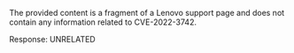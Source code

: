 The provided content is a fragment of a Lenovo support page and does not contain any information related to CVE-2022-3742.

Response: UNRELATED